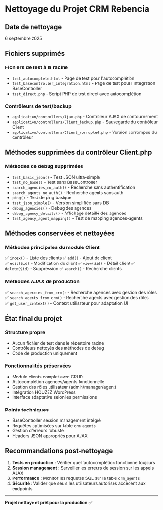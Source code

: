# Nettoyage du Projet CRM Rebencia

## Date de nettoyage
6 septembre 2025

## Fichiers supprimés

### Fichiers de test à la racine
- `test_autocomplete.html` - Page de test pour l'autocomplétion
- `test_basecontroller_integration.html` - Page de test pour l'intégration BaseController 
- `test_direct.php` - Script PHP de test direct avec autocomplétion

### Contrôleurs de test/backup
- `application/controllers/Ajax.php` - Contrôleur AJAX de contournement
- `application/controllers/Client_backup.php` - Sauvegarde du contrôleur Client
- `application/controllers/Client_corrupted.php` - Version corrompue du contrôleur

## Méthodes supprimées du contrôleur Client.php

### Méthodes de debug supprimées
- `test_basic_json()` - Test JSON ultra-simple
- `test_no_base()` - Test sans BaseController
- `search_agencies_no_auth()` - Recherche sans authentification
- `search_agents_no_auth()` - Recherche agents sans auth
- `ping()` - Test de ping basique
- `test_json_simple()` - Version simplifiée sans DB
- `debug_agencies()` - Debug des agences
- `debug_agency_details()` - Affichage détaillé des agences
- `test_agency_agent_mapping()` - Test de mapping agences-agents

## Méthodes conservées et nettoyées

### Méthodes principales du module Client
✅ `index()` - Liste des clients
✅ `add()` - Ajout de client  
✅ `edit($id)` - Modification de client
✅ `view($id)` - Détail client
✅ `delete($id)` - Suppression
✅ `search()` - Recherche clients

### Méthodes AJAX de production
✅ `search_agencies_from_crm()` - Recherche agences avec gestion des rôles
✅ `search_agents_from_crm()` - Recherche agents avec gestion des rôles  
✅ `get_user_context()` - Context utilisateur pour adaptation UI

## État final du projet

### Structure propre
- Aucun fichier de test dans le répertoire racine
- Contrôleurs nettoyés des méthodes de debug
- Code de production uniquement

### Fonctionnalités préservées
- Module clients complet avec CRUD
- Autocomplétion agences/agents fonctionnelle
- Gestion des rôles utilisateur (admin/manager/agent)
- Intégration HOUZEZ WordPress
- Interface adaptative selon les permissions

### Points techniques
- BaseController session management intégré
- Requêtes optimisées sur table `crm_agents`
- Gestion d'erreurs robuste
- Headers JSON appropriés pour AJAX

## Recommandations post-nettoyage

1. **Tests en production** : Vérifier que l'autocomplétion fonctionne toujours
2. **Session management** : Surveiller les erreurs de session sur les appels AJAX
3. **Performance** : Monitor les requêtes SQL sur la table `crm_agents`
4. **Sécurité** : Valider que seuls les utilisateurs autorisés accèdent aux endpoints

---

**Projet nettoyé et prêt pour la production** ✅
